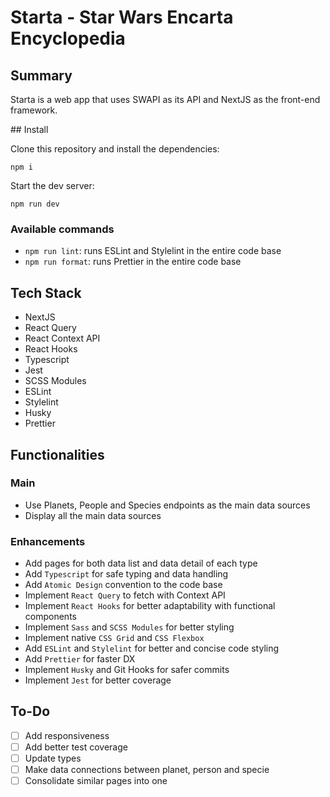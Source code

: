 # Starta - Star Wars Encarta Encyclopedia

## Summary

Starta is a web app that uses SWAPI as its API and NextJS as the front-end framework.

## Install

Clone this repository and install the dependencies:

```
npm i
```

Start the dev server:

```
npm run dev
```

### Available commands

- `npm run lint`: runs ESLint and Stylelint in the entire code base
- `npm run format`: runs Prettier in the entire code base

## Tech Stack

- NextJS
- React Query
- React Context API
- React Hooks
- Typescript
- Jest
- SCSS Modules
- ESLint
- Stylelint
- Husky
- Prettier

## Functionalities

### Main

- Use Planets, People and Species endpoints as the main data sources
- Display all the main data sources

### Enhancements

- Add pages for both data list and data detail of each type
- Add `Typescript` for safe typing and data handling
- Add `Atomic Design` convention to the code base
- Implement `React Query` to fetch with Context API
- Implement `React Hooks` for better adaptability with functional components
- Implement `Sass` and `SCSS Modules` for better styling
- Implement native `CSS Grid` and `CSS Flexbox`
- Add `ESLint` and `Stylelint` for better and concise code styling
- Add `Prettier` for faster DX
- Implement `Husky` and Git Hooks for safer commits
- Implement `Jest` for better coverage

## To-Do

- [ ] Add responsiveness
- [ ] Add better test coverage
- [ ] Update types 
- [ ] Make data connections between planet, person and specie
- [ ] Consolidate similar pages into one